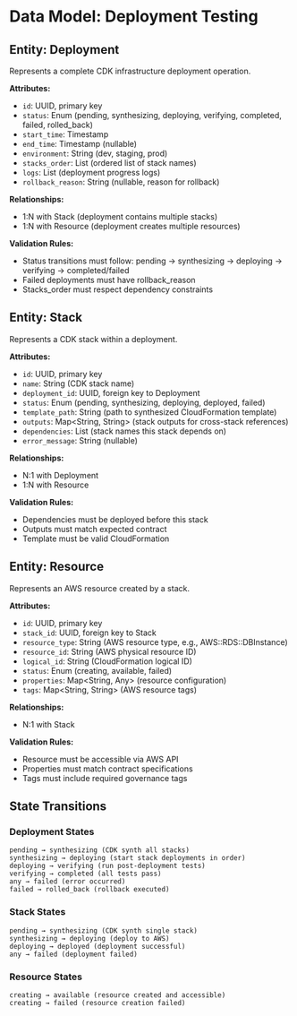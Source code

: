 # Data Model: Deployment Testing

## Entity: Deployment
Represents a complete CDK infrastructure deployment operation.

**Attributes:**
- `id`: UUID, primary key
- `status`: Enum (pending, synthesizing, deploying, verifying, completed, failed, rolled_back)
- `start_time`: Timestamp
- `end_time`: Timestamp (nullable)
- `environment`: String (dev, staging, prod)
- `stacks_order`: List<String> (ordered list of stack names)
- `logs`: List<LogEntry> (deployment progress logs)
- `rollback_reason`: String (nullable, reason for rollback)

**Relationships:**
- 1:N with Stack (deployment contains multiple stacks)
- 1:N with Resource (deployment creates multiple resources)

**Validation Rules:**
- Status transitions must follow: pending → synthesizing → deploying → verifying → completed/failed
- Failed deployments must have rollback_reason
- Stacks_order must respect dependency constraints

## Entity: Stack
Represents a CDK stack within a deployment.

**Attributes:**
- `id`: UUID, primary key
- `name`: String (CDK stack name)
- `deployment_id`: UUID, foreign key to Deployment
- `status`: Enum (pending, synthesizing, deploying, deployed, failed)
- `template_path`: String (path to synthesized CloudFormation template)
- `outputs`: Map<String, String> (stack outputs for cross-stack references)
- `dependencies`: List<String> (stack names this stack depends on)
- `error_message`: String (nullable)

**Relationships:**
- N:1 with Deployment
- 1:N with Resource

**Validation Rules:**
- Dependencies must be deployed before this stack
- Outputs must match expected contract
- Template must be valid CloudFormation

## Entity: Resource
Represents an AWS resource created by a stack.

**Attributes:**
- `id`: UUID, primary key
- `stack_id`: UUID, foreign key to Stack
- `resource_type`: String (AWS resource type, e.g., AWS::RDS::DBInstance)
- `resource_id`: String (AWS physical resource ID)
- `logical_id`: String (CloudFormation logical ID)
- `status`: Enum (creating, available, failed)
- `properties`: Map<String, Any> (resource configuration)
- `tags`: Map<String, String> (AWS resource tags)

**Relationships:**
- N:1 with Stack

**Validation Rules:**
- Resource must be accessible via AWS API
- Properties must match contract specifications
- Tags must include required governance tags

## State Transitions

### Deployment States
```
pending → synthesizing (CDK synth all stacks)
synthesizing → deploying (start stack deployments in order)
deploying → verifying (run post-deployment tests)
verifying → completed (all tests pass)
any → failed (error occurred)
failed → rolled_back (rollback executed)
```

### Stack States
```
pending → synthesizing (CDK synth single stack)
synthesizing → deploying (deploy to AWS)
deploying → deployed (deployment successful)
any → failed (deployment failed)
```

### Resource States
```
creating → available (resource created and accessible)
creating → failed (resource creation failed)
```